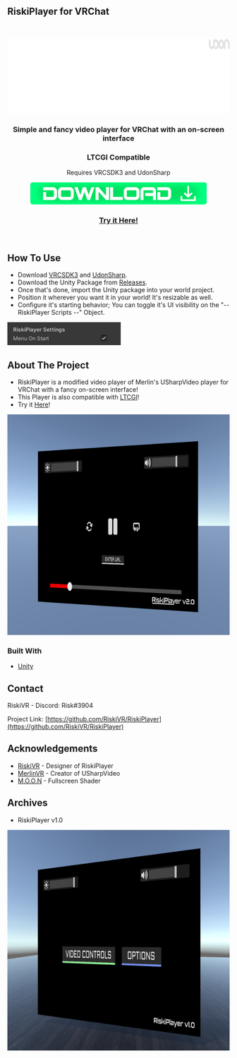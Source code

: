 ## RiskiPlayer for VRChat

<!-- PROJECT LOGO -->
<br />
<p align="center">
  <a href="https://github.com/RiskiVR/RiskiPlayer">
    <img src="https://github.com/RiskiVR/RiskiPlayer/blob/main/images/RiskiPlayerLogo.png" alt="Logo" width="800" height="170">
  </a>

  <h3 align="center">Simple and fancy video player for VRChat with an on-screen interface</h3>
    <h3 align="center">LTCGI Compatible</h3>

  <p align="center">
    Requires VRCSDK3 and UdonSharp
    <a href="https://github.com/RiskiVR/RiskiPlayer/releases/latest/download/RiskiPlayer_Public_v2.1.unitypackage">
      <p align="center">
      <img src="https://github.com/RiskiVR/RiskiPlayer/blob/main/images/Download.png" alt="Logo" width="400" height="50">
        <a href="https://vrchat.com/home/launch?worldId=wrld_5aef79df-3c73-40c1-9158-46439743ae6a&instanceId=88932~private(usr_51f28798-89da-409c-bf4e-343d4d916e02)~canRequestInvite~region(us)~nonce(5bee321c-f3d3-4f72-bbb5-da27242a67ad)">
        <h3 align="center">Try it Here!</h3>
    <br />
  </p>
</p>
</a>
  
<!-- GETTING STARTED -->
## How To Use

 - Download [VRCSDK3](https://vrchat.com/home/download) and [UdonSharp](https://github.com/MerlinVR/UdonSharp).
 - Download the Unity Package from [Releases](https://github.com/RiskiVR/RiskiPlayer/releases/latest).
 - Once that's done, import the Unity package into your world project.
 - Position it wherever you want it in your world! It's resizable as well.
 - Configure it's starting behavior; You can toggle it's UI visibility on the "-- RiskiPlayer Scripts --" Object.
<img src="https://github.com/RiskiVR/RiskiPlayer/blob/main/images/RiskiPlayer MenuOnStart.png" alt="Player" width="257" height="52">

<!-- ABOUT THE PROJECT -->
## About The Project

- RiskiPlayer is a modified video player of Merlin's USharpVideo player for VRChat with a fancy on-screen interface!
- This Player is also compatible with [LTCGI](https://github.com/PiMaker/ltcgi)!
- Try it [Here](https://vrchat.com/home/launch?worldId=wrld_5aef79df-3c73-40c1-9158-46439743ae6a&instanceId=88932~private(usr_51f28798-89da-409c-bf4e-343d4d916e02)~canRequestInvite~region(us)~nonce(5bee321c-f3d3-4f72-bbb5-da27242a67ad))!

<img src="https://github.com/RiskiVR/RiskiPlayer/blob/main/images/RiskiPlayer v2.0.png" alt="Player" width="900" height="500">

### Built With

* [Unity](https://unity.com/)

<!-- CONTACT -->
## Contact

RiskiVR - Discord: Risk#3904

Project Link: [https://github.com/RiskiVR/RiskiPlayer](https://github.com/RiskiVR/RiskiPlayer)

<!-- ACKNOWLEDGEMENTS -->
## Acknowledgements

* [RiskiVR](https://www.patreon.com/riskivr) - Designer of RiskiPlayer
* [MerlinVR](https://github.com/MerlinVR/USharpVideo) - Creator of USharpVideo
* [M.O.O.N](https://www.youtube.com/channel/UC6pqxF0s6FSu6oVm-70lzqQ) - Fullscreen Shader

<!-- ARCHIVES -->
## Archives

- RiskiPlayer v1.0

<img src="https://github.com/RiskiVR/RiskiPlayer/blob/main/images/RiskiPlayer.png" alt="Player" width="900" height="500">
